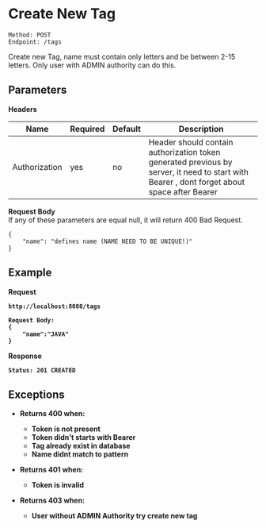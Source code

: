 # Create New Tag
    Method: POST
    Endpoint: /tags

Create new Tag, name must contain only letters and be between 2-15 letters. Only user with ADMIN authority can do this.

## Parameters
<b>Headers</b>

| Name | Required | Default | Description | 
| --- | --- | --- | --- |
| Authorization | yes| no | Header should contain authorization token generated previous by server, it need to start with Bearer , dont forget about space after Bearer|

<b>Request Body</b>
<br/>If any of these parameters are equal null, it will return 400 Bad Request.
```
{
    "name": "defines name (NAME NEED TO BE UNIQUE!)"   
}
```

## Example 
<b>Request</p>
```
http://localhost:8080/tags

Request Body:
{
    "name":"JAVA"
}
```
<b>Response</b>
```
Status: 201 CREATED
```
## Exceptions
* Returns 400 when:
    * Token is not present
    * Token didn't starts with Bearer 
    * Tag already exist in database
    * Name didnt match to pattern

    
* Returns 401 when:
    * Token is invalid
    

* Returns 403 when:
    * User without ADMIN Authority try create new tag
